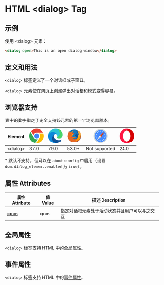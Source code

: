 HTML \<dialog> Tag
===

## 示例

使用 \<dialog> 元素：

```html idoc:preview:iframe
<dialog open>This is an open dialog window</dialog>
```
<!--rehype:style=min-height: 110px;-->

## 定义和用法

`<dialog>` 标签定义了一个对话框或子窗口。

`<dialog>` 元素使在网页上创建弹出对话框和模式变得容易。

## 浏览器支持

表中的数字指定了完全支持该元素的第一个浏览器版本。

| Element | ![chrome][1] | ![edge][2] | ![firefox][3] | ![safari][4] | ![opera][5] |
| ----- | --- | --- | --- | --- | --- |
| \<dialog> | 37.0 | 79.0 | 53.0\* | Not supported | 24.0 |

\* 默认不支持，但可以在 `about:config` 中启用（设置 `dom.dialog_element.enabled` 为 `true`）。

## 属性 Attributes

| 属性 Attribute | 值 Value | 描述 Description |
| ---- | ---- | ---- |
| [open](./dialog_open.md) | open  | 指定对话框元素处于活动状态并且用户可以与之交互 |

## 全局属性

`<dialog>` 标签支持 HTML 中的[全局属性](../reference/standardattributes.md)。

## 事件属性

`<dialog>` 标签支持 HTML 中的[事件属性](../reference/eventattributes.md)。

[1]: ../assets/chrome.svg
[2]: ../assets/edge.svg
[3]: ../assets/firefox.svg
[4]: ../assets/safari.svg
[5]: ../assets/opera.svg